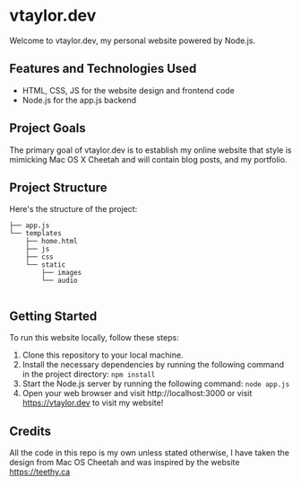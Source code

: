 # vtaylor.dev

Welcome to vtaylor.dev, my personal website powered by Node.js. 
## Features and Technologies Used

- HTML, CSS, JS for the website design and frontend code
- Node.js for the app.js backend

## Project Goals

The primary goal of vtaylor.dev is to establish my online website that style is mimicking Mac OS X Cheetah and will contain blog posts, and my portfolio.

## Project Structure

Here's the structure of the project:
```
├── app.js                      
└── templates
    ├── home.html               
    ├── js                      
    ├── css                     
    └── static                  
        ├── images              
        └── audio   


```


## Getting Started

To run this website locally, follow these steps:

1. Clone this repository to your local machine.
2. Install the necessary dependencies by running the following command in the project directory:
```npm install```
3. Start the Node.js server by running the following command:
```node app.js```
4. Open your web browser and visit http://localhost:3000 or visit https://vtaylor.dev to visit my website!

## Credits

All the code in this repo is my own unless stated otherwise, I have taken the design from Mac OS Cheetah and was inspired by the website https://teethy.ca
